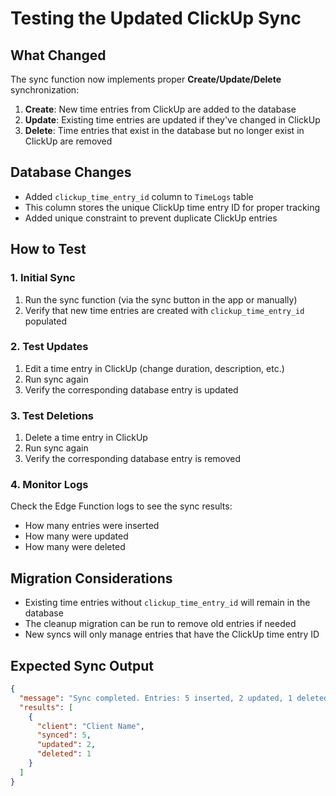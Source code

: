 # Testing the Updated ClickUp Sync

## What Changed

The sync function now implements proper **Create/Update/Delete** synchronization:

1. **Create**: New time entries from ClickUp are added to the database
2. **Update**: Existing time entries are updated if they've changed in ClickUp  
3. **Delete**: Time entries that exist in the database but no longer exist in ClickUp are removed

## Database Changes

- Added `clickup_time_entry_id` column to `TimeLogs` table
- This column stores the unique ClickUp time entry ID for proper tracking
- Added unique constraint to prevent duplicate ClickUp entries

## How to Test

### 1. Initial Sync
1. Run the sync function (via the sync button in the app or manually)
2. Verify that new time entries are created with `clickup_time_entry_id` populated

### 2. Test Updates
1. Edit a time entry in ClickUp (change duration, description, etc.)
2. Run sync again
3. Verify the corresponding database entry is updated

### 3. Test Deletions
1. Delete a time entry in ClickUp
2. Run sync again
3. Verify the corresponding database entry is removed

### 4. Monitor Logs
Check the Edge Function logs to see the sync results:
- How many entries were inserted
- How many were updated  
- How many were deleted

## Migration Considerations

- Existing time entries without `clickup_time_entry_id` will remain in the database
- The cleanup migration can be run to remove old entries if needed
- New syncs will only manage entries that have the ClickUp time entry ID

## Expected Sync Output

```json
{
  "message": "Sync completed. Entries: 5 inserted, 2 updated, 1 deleted",
  "results": [
    {
      "client": "Client Name",
      "synced": 5,
      "updated": 2,
      "deleted": 1
    }
  ]
}
``` 